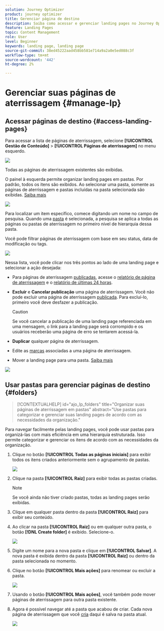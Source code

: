```yaml
---
solution: Journey Optimizer
product: journey optimizer
title: Gerenciar página de destino
description: Saiba como acessar e gerenciar landing pages no Journey Optimizer
feature: Landing Pages
topic: Content Management
role: User
level: Beginner
keywords: landing page, landing page
source-git-commit: 38ed45222aad458bb581e714a9a2a0e5ed088c3f
workflow-type: tm+mt
source-wordcount: '442'
ht-degree: 2%

---
```


# Gerenciar suas páginas de aterrissagem {#manage-lp}

## Acessar páginas de destino {#access-landing-pages}

Para acessar a lista de páginas de aterrissagem, selecione **[!UICONTROL Gestão de Conteúdo]** > **[!UICONTROL Páginas de aterrissagem]** no menu esquerdo.

![](assets/lp_access-list.png)

Todas as páginas de aterrissagem existentes são exibidas.

O painel à esquerda permite organizar landing pages em pastas. Por padrão, todos os itens são exibidos. Ao selecionar uma pasta, somente as páginas de aterrissagem e pastas incluídas na pasta selecionada são exibidas. [Saiba mais](#folders)

![](assets/lp-access-list-folders.png)

Para localizar um item específico, comece digitando um nome no campo de pesquisa. Quando uma [pasta](#folders) é selecionada, a pesquisa se aplica a todas as páginas ou pastas de aterrissagem no primeiro nível de hierarquia dessa pasta<!--(not nested items)-->.

Você pode filtrar páginas de aterrissagem com base em seu status, data de modificação ou tags.

![](assets/lp_access-list-filter.png)

Nessa lista, você pode clicar nos três pontos ao lado de uma landing page e selecionar a ação desejada:

* Para páginas de aterrissagem [publicadas](create-lp.md#publish-landing-page), acesse o [relatório de página de aterrissagem](../reports/lp-report-global-cja.md) e o [relatório de últimas 24 horas](../reports/lp-report-live.md).

* **Excluir** e **Cancelar publicação** uma página de aterrissagem. Você não pode excluir uma página de aterrissagem [publicada](create-lp.md#publish-landing-page). Para excluí-lo, primeiro você deve desfazer a publicação.

  >[!CAUTION]
  >
  >Se você cancelar a publicação de uma landing page referenciada em uma mensagem, o link para a landing page será corrompido e os usuários receberão uma página de erro se tentarem acessá-la.

* **Duplicar** qualquer página de aterrissagem.

* Edite as [marcas](../start/search-filter-categorize.md#tags) associadas a uma página de aterrissagem.

* Mover a landing page para uma pasta. [Saiba mais](#folders)

![](assets/lp_access-list-actions.png)

## Usar pastas para gerenciar páginas de destino {#folders}

>[!CONTEXTUALHELP]
>id="ajo_lp_folders"
>title="Organizar suas páginas de aterrissagem em pastas"
>abstract="Use pastas para categorizar e gerenciar suas landing pages de acordo com as necessidades da organização."

Para navegar facilmente pelas landing pages, você pode usar pastas para organizá-las com mais eficiência em uma hierarquia estruturada. Isso permite categorizar e gerenciar os itens de acordo com as necessidades da organização.

1. Clique no botão **[!UICONTROL Todas as páginas iniciais]** para exibir todos os itens criados anteriormente sem o agrupamento de pastas.

   ![](assets/lp-folders.png)

1. Clique na pasta **[!UICONTROL Raiz]** para exibir todas as pastas criadas.

   >[!NOTE]
   >
   >Se você ainda não tiver criado pastas, todas as landing pages serão exibidas.

1. Clique em qualquer pasta dentro da pasta **[!UICONTROL Raiz]** para exibir seu conteúdo.

1. Ao clicar na pasta **[!UICONTROL Raiz]** ou em qualquer outra pasta, o botão **[!DNL Create folder]** é exibido. Selecione-o.

   ![](assets/lp-create-folder.png)

1. Digite um nome para a nova pasta e clique em **[!UICONTROL Salvar]**. A nova pasta é exibida dentro da pasta **[!UICONTROL Raiz]** ou dentro da pasta selecionada no momento.

1. Clique no botão **[!UICONTROL Mais ações]** para renomear ou excluir a pasta.

   ![](assets/lp-folder-more-actions.png)

1. Usando o botão **[!UICONTROL Mais ações]**, você também pode mover páginas de aterrissagem para outra pasta existente.

1. Agora é possível navegar até a pasta que acabou de criar. Cada nova página de aterrissagem que você [cria](create-lp.md#create-landing-page.md) daqui é salva na pasta atual.

   ![](assets/lp-folder-create.png)
